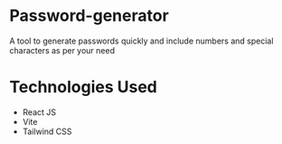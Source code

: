 # Password-generator
A tool to generate passwords quickly and include numbers and special characters as per your need 

# Technologies Used
- React JS
- Vite
- Tailwind CSS
